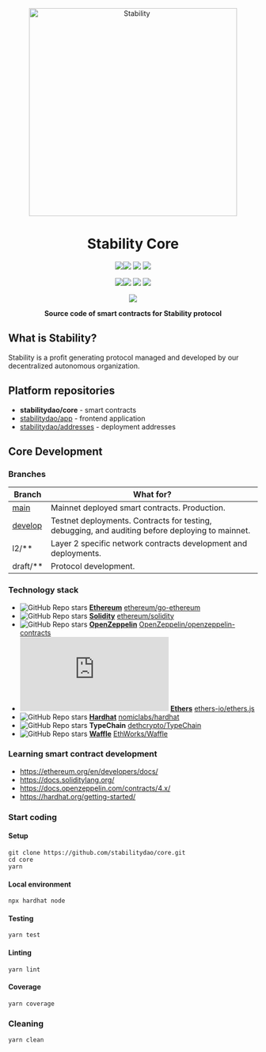 <div align="center">
<a href="https://stabilitydao.org"><img alt="Stability" src="https://stabilitydao.org/logo.png" width=420></a>  
<h1>Stability Core</h1>
</div>
<p align="center">
  <a href="https://github.com/stabilitydao/core/tree/main"><img src="https://img.shields.io/badge/branch-main-brightgreen&?style=flat&logo=github"></a><a href="https://github.com/stabilitydao/core/actions/workflows/tests.yml?query=branch%3Amain"><img src="https://github.com/stabilitydao/core/actions/workflows/tests.yml/badge.svg?branch=main" /></a>
  <a href="https://github.com/stabilitydao/core/actions/workflows/lint.yml?query=branch%3Amain"><img src="https://github.com/stabilitydao/core/actions/workflows/lint.yml/badge.svg?branch=main" /></a>
  <a href="https://app.codecov.io/gh/stabilitydao/core"><img src="https://codecov.io/gh/stabilitydao/core/branch/main/graph/badge.svg?token=EO6E2Z0Y5Z" /></a>
</p>
<p align="center">
  <a href="https://github.com/stabilitydao/core"><img src="https://img.shields.io/badge/branch-develop-blue?logo=github"></a><a href="https://github.com/stabilitydao/core/actions/workflows/tests.yml?query=branch%3Adevelop"><img src="https://github.com/stabilitydao/core/actions/workflows/tests.yml/badge.svg?branch=develop" /></a>
  <a href="https://github.com/stabilitydao/core/actions/workflows/lint.yml?query=branch%3Adevelop"><img src="https://github.com/stabilitydao/core/actions/workflows/lint.yml/badge.svg?branch=develop" /></a>
  <a href="https://app.codecov.io/gh/stabilitydao/core"><img src="https://codecov.io/gh/stabilitydao/core/branch/develop/graph/badge.svg?token=EO6E2Z0Y5Z" /></a>
</p>
<p align="center">
  <a href="https://github.com/stabilitydao/core/blob/main/LICENSE"><img src="https://img.shields.io/github/license/stabilitydao/core?style=for-the-badge&color=success" /></a>
</p>
<p align="center">
<b>Source code of smart contracts for Stability protocol</b>
</p>

## What is Stability?

Stability is a profit generating protocol managed and developed by our decentralized autonomous organization.

## Platform repositories

- **stabilitydao/core** - smart contracts
- [stabilitydao/app](https://github.com/stabilitydao/app) - frontend application
- [stabilitydao/addresses](https://github.com/stabilitydao/addresses) - deployment addresses

## Core Development

### Branches

| Branch                                                        | What for?                                                                                        |
| ------------------------------------------------------------- | ------------------------------------------------------------------------------------------------ |
| [main](https://github.com/stabilitydao/core/tree/main/)       | Mainnet deployed smart contracts. Production.                                                    |
| [develop](https://github.com/stabilitydao/core/tree/develop/) | Testnet deployments. Contracts for testing, debugging, and auditing before deploying to mainnet. |
| l2/\*\*                                                       | Layer 2 specific network contracts development and deployments.                                  |
| draft/\*\*                                                    | Protocol development.                                                                            |

### Technology stack

- ![GitHub Repo stars](https://img.shields.io/github/stars/ethereum/go-ethereum?style=plastic) **[Ethereum](https://ethereum.org/en/)** [ethereum/go-ethereum](https://github.com/ethereum/go-ethereum)
- ![GitHub Repo stars](https://img.shields.io/github/stars/ethereum/solidity?style=plastic) **[Solidity](https://soliditylang.org/)** [ethereum/solidity](https://github.com/ethereum/solidity)
- ![GitHub Repo stars](https://img.shields.io/github/stars/OpenZeppelin/openzeppelin-contracts?style=plastic) **[OpenZeppelin](https://openzeppelin.com)** [OpenZeppelin/openzeppelin-contracts](https://github.com/OpenZeppelin/openzeppelin-contracts)
- ![GitHub Repo stars](https://img.shields.io/github/stars/ethers-io/ethers.js?style=plastic) **[Ethers](https://ethers.org/)** [ethers-io/ethers.js](https://github.com/ethers-io/ethers.js/)
- ![GitHub Repo stars](https://img.shields.io/github/stars/nomiclabs/hardhat?style=plastic) **[Hardhat](https://hardhat.org/)** [nomiclabs/hardhat](https://github.com/nomiclabs/hardhat)
- ![GitHub Repo stars](https://img.shields.io/github/stars/dethcrypto/TypeChain?style=plastic) **TypeChain** [dethcrypto/TypeChain](https://github.com/dethcrypto/TypeChain)
- ![GitHub Repo stars](https://img.shields.io/github/stars/EthWorks/Waffle?style=plastic) **[Waffle](https://getwaffle.io/)** [EthWorks/Waffle](https://github.com/EthWorks/Waffle)

### Learning smart contract development

- https://ethereum.org/en/developers/docs/
- https://docs.soliditylang.org/
- https://docs.openzeppelin.com/contracts/4.x/
- https://hardhat.org/getting-started/

### Start coding

#### Setup

```
git clone https://github.com/stabilitydao/core.git
cd core
yarn
```

#### Local environment

```
npx hardhat node
```

#### Testing

```
yarn test
```

#### Linting

```
yarn lint
```

#### Coverage

```
yarn coverage
```

### Cleaning

```
yarn clean
```
